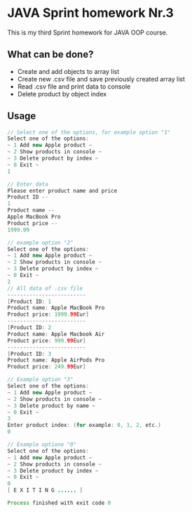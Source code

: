# JAVA Sprint homework Nr.3

This is my third Sprint homework for JAVA OOP course.

## What can be done?

* Create and add objects to array list
* Create new .csv file and save previously created array list
* Read .csv file and print data to console
* Delete product by object index

## Usage

```java 
// Select one of the options, for example option "1"
Select one of the options: 
~ 1	Add new Apple product ~
~ 2	Show products in console ~
~ 3	Delete product by index ~
~ 0	Exit ~
1

// Enter data
Please enter product name and price
Product ID --
1
Product name --
Apple MacBook Pro 
Product price --
1999.99

// example option "2"
Select one of the options: 
~ 1	Add new Apple product ~
~ 2	Show products in console ~
~ 3	Delete product by index ~
~ 0	Exit ~
2
// All data of .csv file
-------------------------
[Product ID: 1
Product name: Apple MacBook Pro 
Product price: 1999.99Eur]
-------------------------
[Product ID: 2
Product name: Apple Macbook Air
Product price: 999.99Eur]
-------------------------
[Product ID: 3
Product name: Apple AirPods Pro 
Product price: 249.99Eur]

// Example option "3"
Select one of the options: 
~ 1	Add new Apple product ~
~ 2	Show products in console ~
~ 3	Delete product by name ~
~ 0	Exit ~
3
Enter product index: (for example: 0, 1, 2, etc.)
0

// Example optione "0"
Select one of the options: 
~ 1	Add new Apple product ~
~ 2	Show products in console ~
~ 3	Delete product by index ~
~ 0	Exit ~
0
[ E X I T I N G ...... ]

Process finished with exit code 0

```

